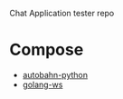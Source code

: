 Chat Application tester repo

# Compose
- [autobahn-python](https://github.com/crossbario/autobahn-python)
- [golang-ws](https://pkg.go.dev/golang.org/x/net/websocket)
 